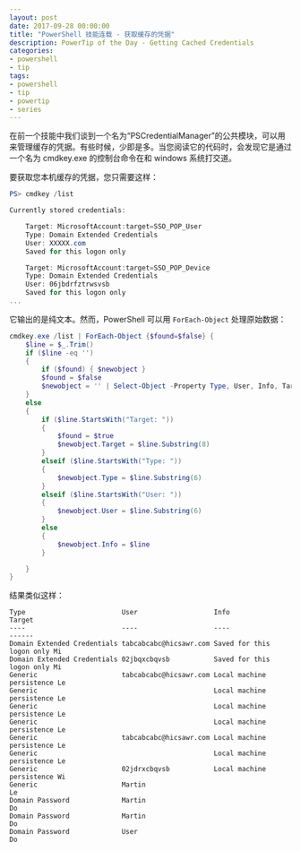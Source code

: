 ```yaml
---
layout: post
date: 2017-09-28 00:00:00
title: "PowerShell 技能连载 - 获取缓存的凭据"
description: PowerTip of the Day - Getting Cached Credentials
categories:
- powershell
- tip
tags:
- powershell
- tip
- powertip
- series
---
```

在前一个技能中我们谈到一个名为“PSCredentialManager”的公共模块，可以用来管理缓存的凭据。有些时候，少即是多。当您阅读它的代码时，会发现它是通过一个名为 cmdkey.exe 的控制台命令在和 windows 系统打交道。

要获取您本机缓存的凭据，您只需要这样：

```powershell
PS> cmdkey /list

Currently stored credentials:

    Target: MicrosoftAccount:target=SSO_POP_User
    Type: Domain Extended Credentials
    User: XXXXX.com
    Saved for this logon only

    Target: MicrosoftAccount:target=SSO_POP_Device
    Type: Domain Extended Credentials
    User: 06jbdrfztrwsvsb
    Saved for this logon only
...
```

它输出的是纯文本。然而，PowerShell 可以用 `ForEach-Object` 处理原始数据：

```powershell
cmdkey.exe /list | ForEach-Object {$found=$false} {
    $line = $_.Trim()
    if ($line -eq '')
    {
        if ($found) { $newobject }
        $found = $false
        $newobject = '' | Select-Object -Property Type, User, Info, Target
    }
    else
    {
        if ($line.StartsWith("Target: "))
        {
            $found = $true
            $newobject.Target = $line.Substring(8)
        }
        elseif ($line.StartsWith("Type: "))
        {
            $newobject.Type = $line.Substring(6)
        }
        elseif ($line.StartsWith("User: "))
        {
            $newobject.User = $line.Substring(6)
        }
        else
        {
            $newobject.Info = $line
        }

    }
}
```

结果类似这样：

    Type                        User                   Info                      Target
    ----                        ----                   ----                      ------
    Domain Extended Credentials tabcabcabc@hicsawr.com Saved for this logon only Mi
    Domain Extended Credentials 02jbqxcbqvsb           Saved for this logon only Mi
    Generic                     tabcabcabc@hicsawr.com Local machine persistence Le
    Generic                                            Local machine persistence Le
    Generic                                            Local machine persistence Le
    Generic                                            Local machine persistence Le
    Generic                     tabcabcabc@hicsawr.com Local machine persistence Le
    Generic                                            Local machine persistence Le
    Generic                     02jdrxcbqvsb           Local machine persistence Wi
    Generic                     Martin                                           Le
    Domain Password             Martin                                           Do
    Domain Password             Martin                                           Do
    Domain Password             User                                             Do

<!--本文国际来源：[Getting Cached Credentials](http://community.idera.com/powershell/powertips/b/tips/posts/getting-cached-credentials)-->
